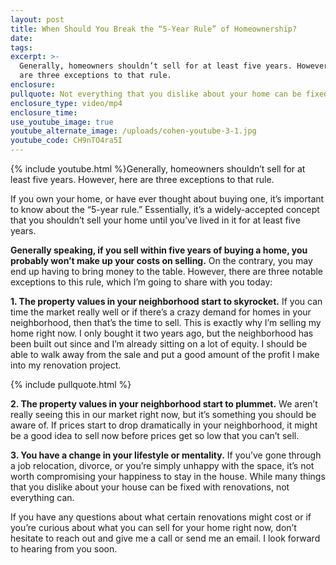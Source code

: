 ```yaml
---
layout: post
title: When Should You Break the “5-Year Rule” of Homeownership?
date:
tags:
excerpt: >-
  Generally, homeowners shouldn’t sell for at least five years. However, here
  are three exceptions to that rule.
enclosure:
pullquote: Not everything that you dislike about your home can be fixed with renovations.
enclosure_type: video/mp4
enclosure_time:
use_youtube_image: true
youtube_alternate_image: /uploads/cohen-youtube-3-1.jpg
youtube_code: CH9nTO4ra5I
---
```


{% include youtube.html %}Generally, homeowners shouldn’t sell for at least five years. However, here are three exceptions to that rule.

If you own your home, or have ever thought about buying one, it’s important to know about the “5-year rule.” Essentially, it’s a widely-accepted concept that you shouldn’t sell your home until you’ve lived in it for at least five years.

**Generally speaking, if you sell within five years of buying a home, you probably won’t make up your costs on selling.** On the contrary, you may end up having to bring money to the table. However, there are three notable exceptions to this rule, which I’m going to share with you today:

**1\. The property values in your neighborhood start to skyrocket.** If you can time the market really well or if there’s a crazy demand for homes in your neighborhood, then that’s the time to sell. This is exactly why I’m selling my home right now. I only bought it two years ago, but the neighborhood has been built out since and I’m already sitting on a lot of equity. I should be able to walk away from the sale and put a good amount of the profit I make into my renovation project.

{% include pullquote.html %}

**2\. The property values in your neighborhood start to plummet.** We aren’t really seeing this in our market right now, but it’s something you should be aware of. If prices start to drop dramatically in your neighborhood, it might be a good idea to sell now before prices get so low that you can’t sell.

**3\. You have a change in your lifestyle or mentality.** If you’ve gone through a job relocation, divorce, or you’re simply unhappy with the space, it’s not worth compromising your happiness to stay in the house. While many things that you dislike about your house can be fixed with renovations, not everything can.

If you have any questions about what certain renovations might cost or if you’re curious about what you can sell for your home right now, don’t hesitate to reach out and give me a call or send me an email. I look forward to hearing from you soon.